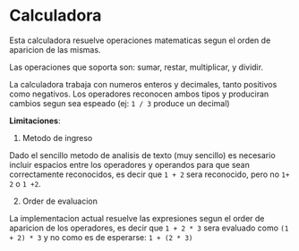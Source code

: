 Calculadora
===========

Esta calculadora resuelve operaciones matematicas segun el orden
de aparicion de las mismas.

Las operaciones que soporta son: sumar, restar, multiplicar, y dividir.

La calculadora trabaja con numeros enteros y decimales, tanto positivos como 
negativos. Los operadores reconocen ambos tipos y produciran cambios segun sea
espeado (ej: `1 / 3` produce un decimal)

**Limitaciones**:

1. Metodo de ingreso

Dado el sencillo metodo de analisis de texto (muy sencillo) es necesario
incluir espacios entre los operadores y operandos para que sean correctamente
reconocidos, es decir que `1 + 2` sera reconocido, pero no `1+ 2` o `1 +2`.


2. Order de evaluacion

La implementacion actual resuelve las expresiones segun el order de aparicion 
de los operadores, es decir que `1 + 2 * 3` sera evaluado como `(1 + 2) * 3`
y no como es de esperarse: `1 + (2 * 3)`

